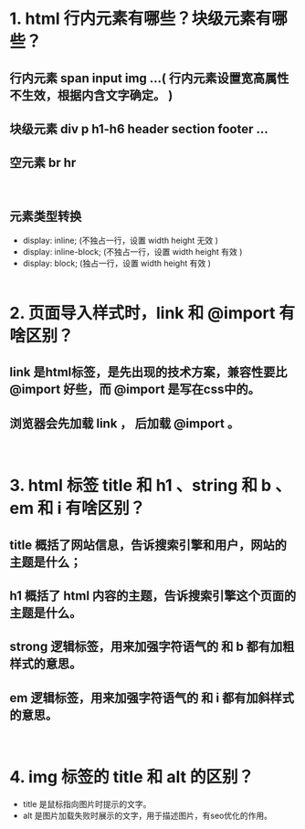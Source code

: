 <!--
 * @Author       : topfivegao
 * @Date         : 2023-04-04 17:55:09
 * @FilePath     : /front-end-interviews-resources/基础部分/HTML.md
 * @LastEditTime : 2023-04-04 23:25:56
 * @Description  : 有空一起吃个饭啊!	微信联系 treeshaking666
 * 
 * Copyright (c) 2023 by topfivegao, All Rights Reserved. 
-->
# 1. html 行内元素有哪些？块级元素有哪些？

## 行内元素 **span** **input** **img** ...( 行内元素设置宽高属性不生效，根据内含文字确定。 )
## 块级元素 **div** **p** **h1-h6** **header** **section** **footer** ...
## 空元素 **br**  **hr** 
&nbsp;
## 元素类型转换 
* display: inline;        (不独占一行，设置 width height 无效 )
* display: inline-block;  (不独占一行，设置 width height 有效 ) 
* display: block;         (独占一行，设置 width height 有效 )  
&nbsp;

# 2. 页面导入样式时，link 和 @import 有啥区别？
## link 是**html**标签，是先出现的技术方案，兼容性要比 @import 好些，而 @import 是写在css中的。
## 浏览器会先加载 link ， 后加载 @import 。
&nbsp;

# 3. html 标签 title 和 h1 、string 和 b 、 em 和 i 有啥区别？
## title 概括了网站信息，告诉搜索引擎和用户，网站的主题是什么；
## h1 概括了 html 内容的主题，告诉搜索引擎这个页面的主题是什么。
## strong 逻辑标签，用来加强字符语气的 和 b 都有加粗样式的意思。
## em 逻辑标签，用来加强字符语气的 和 i 都有加斜样式的意思。

&nbsp;

# 4. img 标签的 title 和 alt 的区别？
* title 是鼠标指向图片时提示的文字。
* alt 是图片加载失败时展示的文字，用于描述图片，有seo优化的作用。